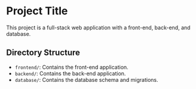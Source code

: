 # Project Title

This project is a full-stack web application with a front-end, back-end, and database.

## Directory Structure

- `frontend/`: Contains the front-end application.
- `backend/`: Contains the back-end application.
- `database/`: Contains the database schema and migrations.
